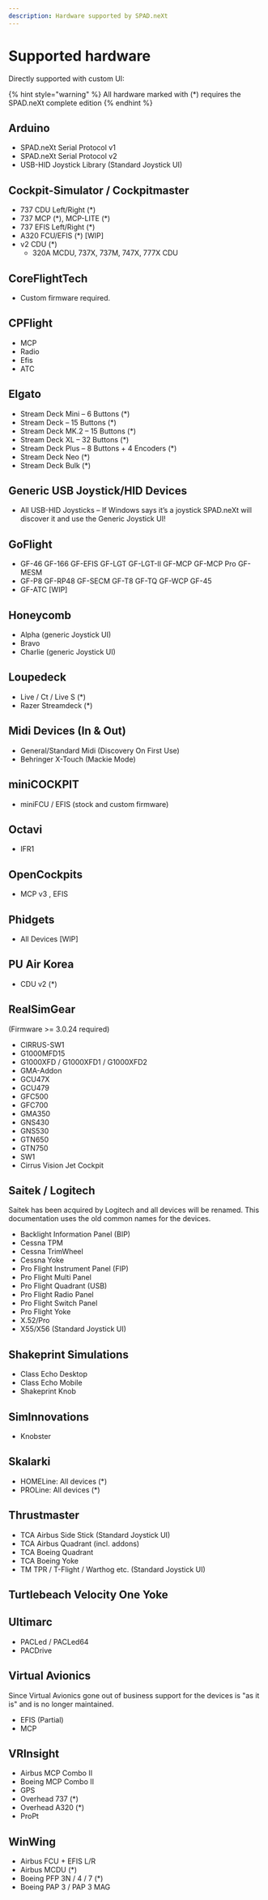 ```yaml
---
description: Hardware supported by SPAD.neXt
---
```


# Supported hardware

Directly supported with custom UI:

{% hint style="warning" %}
All hardware marked with (\*) requires the SPAD.neXt complete edition
{% endhint %}

## Arduino

* SPAD.neXt Serial Protocol v1
* SPAD.neXt Serial Protocol v2
* USB-HID Joystick Library (Standard Joystick UI)

## Cockpit-Simulator / Cockpitmaster

* 737 CDU Left/Right (\*)
* 737 MCP (\*), MCP-LITE (\*)
* 737 EFIS Left/Right (\*)
* A320 FCU/EFIS (\*) \[WIP]
* v2 CDU (\*)
  * 320A MCDU,  737X, 737M, 747X, 777X CDU&#x20;

## CoreFlightTech

* Custom firmware required.

## CPFlight

* MCP
* Radio
* Efis
* ATC&#x20;

## Elgato

* Stream Deck Mini – 6 Buttons (\*)
* Stream Deck – 15 Buttons (\*)
* Stream Deck MK.2 – 15 Buttons (\*)
* Stream Deck XL – 32 Buttons (\*)
* Stream Deck Plus – 8 Buttons + 4 Encoders (\*)
* Stream Deck Neo (\*)
* Stream Deck Bulk (\*)

## Generic USB Joystick/HID  Devices&#x20;

* All USB-HID Joysticks – If Windows says it’s a joystick SPAD.neXt will discover it and use the Generic Joystick UI!

## GoFlight

* GF-46 GF-166 GF-EFIS GF-LGT GF-LGT-II GF-MCP GF-MCP Pro GF-MESM
* GF-P8 GF-RP48 GF-SECM GF-T8 GF-TQ GF-WCP GF-45
* GF-ATC \[WIP]

## Honeycomb

* Alpha (generic Joystick UI)
* Bravo
* Charlie (generic Joystick UI)

## Loupedeck

* Live / Ct / Live S (\*)
* Razer Streamdeck (\*)

## Midi Devices (In & Out)

* General/Standard Midi (Discovery On First Use)
* Behringer X-Touch (Mackie Mode)

## miniCOCKPIT

* miniFCU / EFIS (stock and custom firmware)

## Octavi&#x20;

* IFR1

## OpenCockpits

* MCP v3 , EFIS

## Phidgets

* All Devices \[WIP]

## PU Air Korea

* CDU v2 (\*)

## RealSimGear

(Firmware >= 3.0.24 required)&#x20;

* CIRRUS-SW1&#x20;
* G1000MFD15&#x20;
* G1000XFD / G1000XFD1 / G1000XFD2
* GMA-Addon&#x20;
* GCU47X
* GCU479
* GFC500
* GFC700
* GMA350
* GNS430
* GNS530
* GTN650
* GTN750
* SW1&#x20;
* Cirrus Vision Jet Cockpit

## Saitek / Logitech

Saitek has been acquired by Logitech and all devices will be renamed. This documentation uses the old common names for the devices.

* Backlight Information Panel (BIP)
* Cessna TPM
* Cessna TrimWheel
* Cessna Yoke
* Pro Flight Instrument Panel (FIP)
* Pro Flight Multi Panel
* Pro Flight Quadrant (USB)
* Pro Flight Radio Panel
* Pro Flight Switch Panel
* Pro Flight Yoke
* X.52/Pro&#x20;
* X55/X56 (Standard Joystick UI)

## Shakeprint Simulations

* Class Echo Desktop
* Class Echo Mobile
* Shakeprint Knob

## SimInnovations&#x20;

* Knobster

## Skalarki

* HOMELine: All devices (\*)
* PROLine: All devices (\*)

## Thrustmaster

* TCA Airbus Side Stick (Standard Joystick UI)
* TCA Airbus Quadrant (incl. addons)
* TCA Boeing Quadrant
* TCA Boeing Yoke
* TM TPR / T-Flight / Warthog etc. (Standard Joystick UI)

## Turtlebeach Velocity One Yoke

## Ultimarc

* PACLed / PACLed64
* PACDrive

## Virtual Avionics

Since Virtual Avionics gone out of business support for the devices is "as it is" and is no longer maintained.

* EFIS (Partial) &#x20;
* MCP

## VRInsight

* Airbus MCP Combo II
* Boeing MCP Combo II
* GPS
* Overhead 737 (\*)
* Overhead A320 (\*)
* ProPt

## WinWing

* Airbus FCU + EFIS L/R
* Airbus MCDU (\*)
* Boeing PFP 3N / 4 / 7 (\*)
* Boeing PAP 3 / PAP 3 MAG

&#x20;
